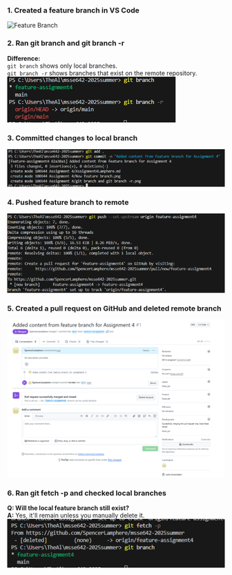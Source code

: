 ### 1. Created a feature branch in VS Code
![Feature Branch](./Assignment%204/New%20feature%20brnach.png)

### 2. Ran git branch and git branch -r
**Difference:**  
`git branch` shows only local branches.  
`git branch -r` shows branches that exist on the remote repository.  
![Branch Check](./Assignment%204/git%20branch%20and%20git%20branch%20-r.png)

### 3. Committed changes to local branch
![Commit](./Assignment%204/Commit.png)

### 4. Pushed feature branch to remote
![Push Branch](./Assignment%204/Published%20Feature%20Branch.png)

### 5. Created a pull request on GitHub and deleted remote branch
![Pull Request](./Assignment%204/Pull%20Request%20and%20Delete%20on%20GitHub.png)

### 6. Ran git fetch -p and checked local branches
**Q: Will the local feature branch still exist?**  
**A:** Yes, it'll remain unless you manually delete it.
![Fetch](./Assignment%204/Git%20fetch%20-p%20and%20git%20branch.png)
